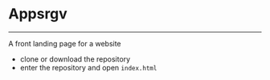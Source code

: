 # Appsrgv
------------
A front landing page for a website

* clone or download the repository
* enter the repository and open `index.html`

